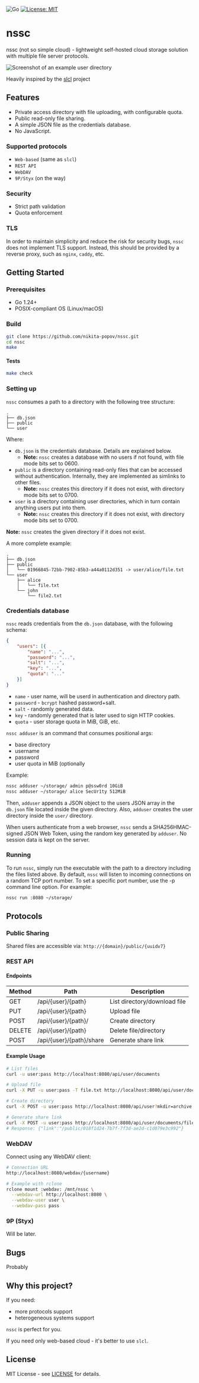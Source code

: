 ![Go](https://img.shields.io/badge/Go-1.24+-00ADD8?logo=go)
[![License: MIT](https://img.shields.io/badge/License-MIT-brightgreen.svg)](https://opensource.org/licenses/MIT)

# nssc

nssc (not so simple cloud) - lightweight self-hosted cloud storage solution with multiple file server protocols.

![Screenshot of an example user directory](doc/user.png)

Heavily inspired by the [slcl](https://codeberg.org/xavidcr/slcl) project

## Features

- Private access directory with file uploading, with configurable quota.
- Public read-only file sharing.
- A simple JSON file as the credentials database.
- No JavaScript.

### Supported protocols

- `Web-based` (same as `slcl`)
- `REST API`
- `WebDAV`
- `9P/Styx` (on the way)

### Security

- Strict path validation
- Quota enforcement

### TLS

In order to maintain simplicity and reduce the risk for security bugs, `nssc` does not implement TLS support.
Instead, this should be provided by a reverse proxy, such as `nginx`, `caddy`, etc.

## Getting Started

### Prerequisites

- Go 1.24+
- POSIX-compliant OS (Linux/macOS)

### Build

```sh
git clone https://github.com/nikita-popov/nssc.git
cd nssc
make
```

#### Tests

```sh
make check
```

### Setting up

`nssc` consumes a path to a directory with the following tree structure:

```
.
├── db.json
├── public
└── user
```

Where:

- `db.json` is the credentials database. Details are explained below.
  - **Note:** `nssc` creates a database with no users if not found, with file mode bits set to 0600.
- `public` is a directory containing read-only files that can be accessed without authentication. Internally, they are implemented as simlinks to other files.
  - **Note:** `nssc` creates this directory if it does not exist, with directory mode bits set to 0700.
- `user` is a directory containing user directories, which in turn contain anything users put into them.
  - **Note:** `nssc` creates this directory if it does not exist, with directory mode bits set to 0700.

**Note:** `nssc` creates the given directory if it does not exist.

A more complete example:

```
.
├── db.json
├── public
│   └── 01966845-72bb-7902-85b3-a44a0112d351 -> user/alice/file.txt
└── user
    ├── alice
    │   └── file.txt
    └── john
        └── file2.txt
```

### Credentials database

`nssc` reads credentials from the `db.json` database, with the following schema:

```json
{
    "users": [{
        "name": "...",
        "password": "...",
        "salt": "...",
        "key": "...",
        "quota": "..."
    }]
}
```

- `name` - user name, will be userd in authentication and directory path.
- `password` - `bcrypt` hashed password+salt.
- `salt` - randomly generated data.
- `key` - randomly generated that is later used to sign HTTP cookies.
- `quota` - user storage quota in MiB, GiB, etc.

`nssc adduser` is an command that consumes positional args:

- base directory
- username
- password
- user quota in MiB (optionally

Example:

```sh
nssc adduser ~/storage/ admin p@ssw0rd 10GiB
nssc adduser ~/storage/ alice SecUr1ty 512MiB
```

Then, `adduser` appends a JSON object to the users JSON array in the `db.json` file located inside the given directory.
Also, `adduser` creates the user directory inside the `user/` directory.

When users authenticate from a web browser, `nssc` sends a SHA256HMAC-signed JSON Web Token, using the random key generated by `adduser`.
No session data is kept on the server.

### Running

To run `nssc`, simply run the executable with the path to a directory including the files listed above.
By default, `nssc` will listen to incoming connections on a random TCP port number.
To set a specific port number, use the -p command line option. For example:

```sh
nssc run :8080 ~/storage/
```

## Protocols

### Public Sharing

Shared files are accessible via: `http://{domain}/public/{uuidv7}`

### REST API

#### Endpoints

| Method | Path                      | Description                     |
|--------|------------------------|-------------------------------|
| GET    | /api/{user}/{path}       | List directory/download file  |
| PUT    | /api/{user}/{path}       | Upload file                     |
| POST   | /api/{user}/{path}/      | Create directory               |
| DELETE | /api/{user}/{path}       | Delete file/directory         |
| POST   | /api/{user}/{path}/share | Generate share link           |

#### Example Usage

```sh
# List files
curl -u user:pass http://localhost:8080/api/user/documents

# Upload file
curl -X PUT -u user:pass -T file.txt http://localhost:8080/api/user/documents/file.txt

# Create directory
curl -X POST -u user:pass http://localhost:8080/api/user?mkdir=archive

# Generate share link
curl -X POST -u user:pass http://localhost:8080/api/user/documents/file.txt/share
# Response: {"link":"/public/018f1d24-7b7f-7f3d-ae2d-c1d079e3c992"}
```

### WebDAV

Connect using any WebDAV client:

```sh
# Connection URL
http://localhost:8080/webdav/{username}

# Example with rclone
rclone mount :webdav: /mnt/nssc \
  --webdav-url http://localhost:8080 \
  --webdav-user user \
  --webdav-pass pass
```

### 9P (Styx)

Will be later.

## Bugs

Probably

## Why this project?

If you need:

- more protocols support
- heterogeneous systems support

`nssc` is perfect for you.

If you need only web-based cloud - it's better to use `slcl`.

## License

MIT License - see [LICENSE](LICENSE) for details.
